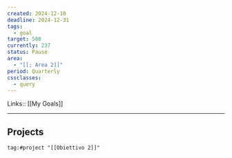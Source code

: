 ```yaml
---
created: 2024-12-10
deadline: 2024-12-31
tags:
  - goal
target: 500
currently: 237
status: Pause
area:
  - "[[; Area 2]]"
period: Quarterly
cssclasses:
  - query
---
```

Links:: [[My Goals]]

---


## Projects

```query
tag:#project "[[Obiettivo 2]]"
```






